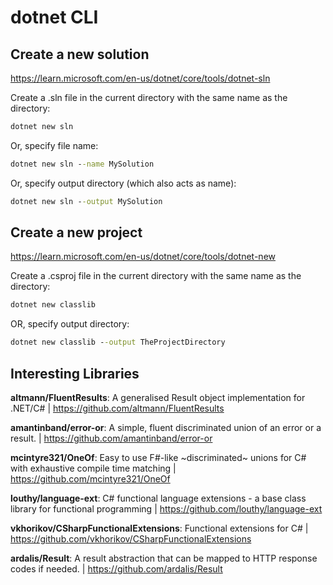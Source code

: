 ﻿# dotnet CLI

## Create a new solution

https://learn.microsoft.com/en-us/dotnet/core/tools/dotnet-sln

Create a .sln file in the current directory with the same name as the directory:
```cmd
dotnet new sln 
```
Or, specify file name:
```cmd
dotnet new sln --name MySolution
```
Or, specify output directory (which also acts as name):
```cmd
dotnet new sln --output MySolution
```

## Create a new project

https://learn.microsoft.com/en-us/dotnet/core/tools/dotnet-new

Create a .csproj file in the current directory with the same name as the directory:
```cmd
dotnet new classlib
```
OR, specify output directory:
```cmd
dotnet new classlib --output TheProjectDirectory
```

## Interesting Libraries

**altmann/FluentResults**: A generalised Result object implementation for .NET/C# | https://github.com/altmann/FluentResults
 
**amantinband/error-or**: A simple, fluent discriminated union of an error or a result. | https://github.com/amantinband/error-or
 
**mcintyre321/OneOf**: Easy to use F#-like ~discriminated~ unions for C# with exhaustive compile time matching | https://github.com/mcintyre321/OneOf
 
**louthy/language-ext**: C# functional language extensions - a base class library for functional programming | https://github.com/louthy/language-ext
 
**vkhorikov/CSharpFunctionalExtensions**: Functional extensions for C# | https://github.com/vkhorikov/CSharpFunctionalExtensions
 
**ardalis/Result**: A result abstraction that can be mapped to HTTP response codes if needed. | https://github.com/ardalis/Result
 